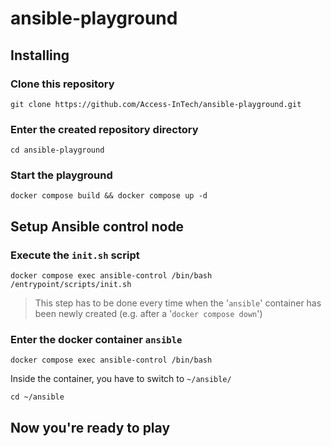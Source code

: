 # ansible-playground

## Installing

### Clone this repository
```
git clone https://github.com/Access-InTech/ansible-playground.git
```

### Enter the created repository directory

```
cd ansible-playground
```

### Start the playground

```
docker compose build && docker compose up -d
```

## Setup Ansible control node

### Execute the `init.sh` script

```
docker compose exec ansible-control /bin/bash /entrypoint/scripts/init.sh
```

> This step has to be done every time when the '`ansible`' container has been newly created (e.g. after a '`docker compose down`')

### Enter the docker container `ansible`

```
docker compose exec ansible-control /bin/bash
```

Inside the container, you have to switch to `~/ansible/`

```
cd ~/ansible
```

## Now you're ready to play
